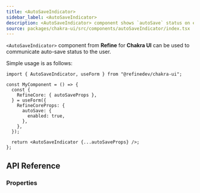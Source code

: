 ```yaml
---
title: <AutoSaveIndicator>
sidebar_label: <AutoSaveIndicator>
description: <AutoSaveIndicator> component shows `autoSave` status on edit actions.
source: packages/chakra-ui/src/components/autoSaveIndicator/index.tsx
---
```


`<AutoSaveIndicator>` component from **Refine** for **Chakra UI** can be used to communicate auto-save status to the user.

Simple usage is as follows:

```tsx
import { AutoSaveIndicator, useForm } from "@refinedev/chakra-ui";

const MyComponent = () => {
  const {
    RefineCore: { autoSaveProps },
  } = useForm({
    RefineCoreProps: {
      autoSave: {
        enabled: true,
      },
    },
  });

  return <AutoSaveIndicator {...autoSaveProps} />;
};
```

## API Reference

### Properties

<PropsTable module="@refinedev/chakra-ui/AutoSaveIndicator" />
